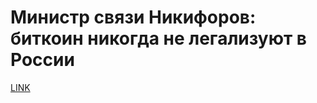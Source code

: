 # Министр связи Никифоров: биткоин никогда не легализуют в России



[LINK](https://varlamov.ru/2661083.html)